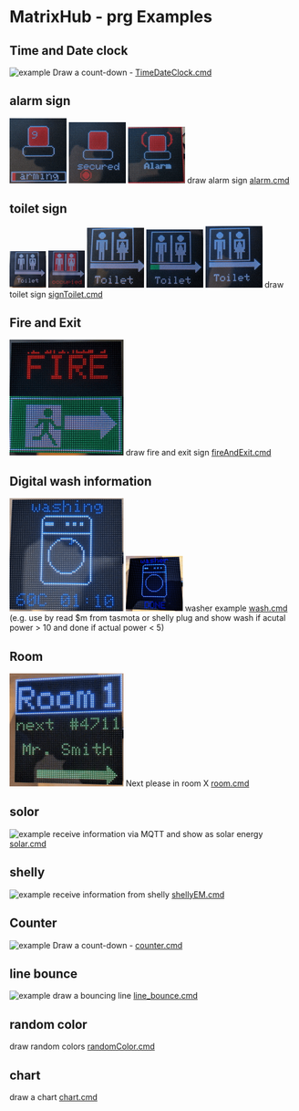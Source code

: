 
# MatrixHub - prg Examples 

## Time and Date clock
![example](../images/example_clock.gif)
Draw a count-down - <a href='TimeDateClock.cmd'>TimeDateClock.cmd</a>

## alarm sign
![example](../images/alarm1.gif) ![example](../images/alarm2.gif) ![example](../images/alarm3.gif)
draw alarm sign  <a href='alarm.cmd'>alarm.cmd</a>

## toilet sign
![example](../images/toilet1.gif) ![example](../images/toilet2.gif) ![example](../images/toilet3.gif)
![example](../images/toilet11.gif) ![example](../images/toilet22.gif)
draw toilet sign  <a href='signToilet.cmd'>signToilet.cmd</a>

## Fire and Exit
![example](../images/FireAndExit.gif)
draw fire and exit sign  <a href='fireAndExit.cmd'>fireAndExit.cmd</a>

## Digital wash information
![example](../images/wash2.gif) ![example](../images/wash.gif)
washer example  <a href='wash.cmd'>wash.cmd</a>
(e.g. use by read $m from tasmota or shelly plug and show wash if acutal power > 10 and done if actual power < 5)

## Room
![example](../images/room.gif)
Next please in room X  <a href='room.cmd'>room.cmd</a>

## solor
![example](../images/example_pv2.gif)
receive information via MQTT and show as solar energy
<a href='solar.cmd'>solar.cmd</a>

## shelly
![example](../images/shellyEM2.gif)
receive information from shelly
<a href='shellyEM.cmd'>shellyEM.cmd</a>

## Counter 
![example](../images/example_counter.gif)
Draw a count-down - <a href='counter.cmd'>counter.cmd</a>

## line bounce
![example](../images/example_line.gif)
draw a bouncing line  <a href='counter.cmd'>line_bounce.cmd</a>

## random color
draw random colors <a href='counter.cmd'>randomColor.cmd</a>

## chart
draw a chart  <a href='chart.cmd'>chart.cmd</a>


